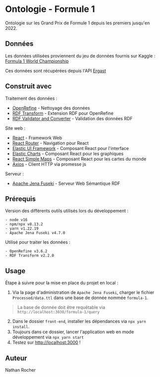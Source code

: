 # Ontologie - Formule 1 

Ontologie sur les Grand Prix de Formule 1 depuis les premiers jusqu'en 2022.

## Données

Les données utilisées proviennent du jeu de données fournis sur Kaggle : [Formula 1 World Championship](https://www.kaggle.com/datasets/rohanrao/formula-1-world-championship-1950-2020)

Ces données sont récupérées depuis l'API [Ergast](http://ergast.com/mrd/)

## Construit avec

Traitement des données :
* [OpenRefine](https://openrefine.org/) - Nettoyage des données
* [RDF Transform](https://github.com/AtesComp/rdf-transform) - Extension RDF pour OpenRefine 
* [RDF Validator and Converter](http://rdfvalidator.mybluemix.net/) - Validation des données RDF

Site web :
* [React](https://fr.reactjs.org/) - Framework Web
* [React Router](https://reactrouter.com/en/main) - Navigation pour React
* [Elastic UI Framework](https://github.com/elastic/eui) - Composant React pour l'interface
* [Elastic Charts](https://github.com/elastic/elastic-charts) - Composant React pour les graphiques
* [React Simple Maps](https://www.react-simple-maps.io/) - Composant React pour les cartes du monde
* [Axios](https://axios-http.com/) - Client HTTP via promesse js

Serveur :
* [Apache Jena Fuseki](https://jena.apache.org/) - Serveur Web Sémantique RDF 

## Prérequis

Version des différents outils utilisés lors du développement :

```
- node v16
- npm/npx v8.13.2
- yarn v1.22.19
- Apache Jena Fuseki v4.7.0
```

Utilisé pour traiter les données : 

```
- OpenRefine v3.6.2
- RDF Transform v2.2.0
```

## Usage

Étape à suivre pour la mise en place du projet en local :

1. Via la page d'administration de `Apache Jena Fuseki`, charger le fichier `Processed/data.ttl` dans une base de donnée nommée `formula-1`.
> La base de donnée doit être requêtable via `http://localhost:3030/formula-1/query`
2. Dans le dossier `front-end`, installer les dépendances via `npx yarn install`.
3. Toujours dans ce dossier, lancer l'application web en mode développement via `npx yarn start`
4. Testez sur [http://localhost:3000](http://localhost:3000) !



## Auteur
Nathan Rocher
